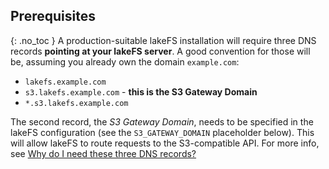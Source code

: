 ## Prerequisites

{: .no_toc }
A production-suitable lakeFS installation will require three DNS records **pointing at your lakeFS server**.
A good convention for those will be, assuming you already own the domain `example.com`:
* `lakefs.example.com`
* `s3.lakefs.example.com` - **this is the S3 Gateway Domain**
* `*.s3.lakefs.example.com`

The second record, the *S3 Gateway Domain*, needs to be specified in the lakeFS configuration (see the `S3_GATEWAY_DOMAIN` placeholder below). This will allow lakeFS to route requests to the S3-compatible API. For more info, see [Why do I need these three DNS records?](#why-do-i-need-the-three-dns-records)
